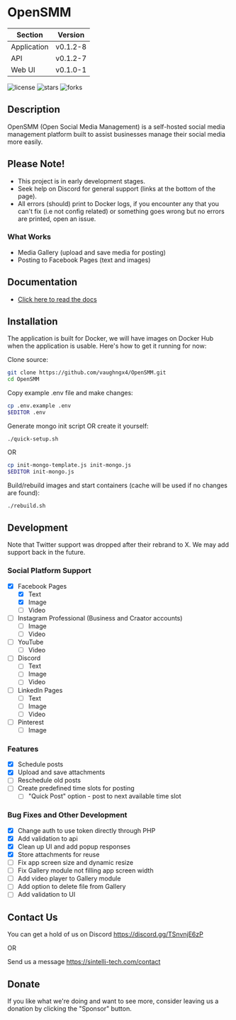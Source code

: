 # OpenSMM
| Section     | Version   |
| ----------- | --------- |
| Application | v0.1.2-8    |
| API         | v0.1.2-7    |
| Web UI      | v0.1.0-1    |

![license](https://img.shields.io/github/license/vaughngx4/OpenSMM?style=for-the-badge "")
![stars](https://img.shields.io/github/stars/vaughngx4/OpenSMM?style=for-the-badge "")
![forks](https://img.shields.io/github/forks/vaughngx4/OpenSMM?style=for-the-badge "")

## Description
OpenSMM (Open Social Media Management) is a self-hosted social media management platform built to assist businesses manage their social media more easily.

## Please Note!
- This project is in early development stages.
- Seek help on Discord for general support (links at the bottom of the page).
- All errors (should) print to Docker logs, if you encounter any that you can't fix (i.e not config related) or something goes wrong but no errors are printed, open an issue.

### What Works
- Media Gallery (upload and save media for posting)
- Posting to Facebook Pages (text and images)

## Documentation
- [Click here to read the docs](docs/ReadMe.md "OpenSMM Documentation")

## Installation
The application is built for Docker, we will have images on Docker Hub when the application is usable. Here's how to get it running for now:

Clone source:
```bash
git clone https://github.com/vaughngx4/OpenSMM.git
cd OpenSMM
```

Copy example .env file and make changes:
```bash
cp .env.example .env
$EDITOR .env
```

Generate mongo init script OR create it yourself:
```
./quick-setup.sh
```

OR

```bash
cp init-mongo-template.js init-mongo.js
$EDITOR init-mongo.js
```

Build/rebuild images and start containers (cache will be used if no changes are found):
```bash
./rebuild.sh
```

## Development
Note that Twitter support was dropped after their rebrand to X. We may add support back in the future.

### Social Platform Support
- [x] Facebook Pages
    - [x] Text
    - [x] Image
    - [ ] Video
- [ ] Instagram Professional (Business and Craator accounts)
    - [ ] Image
    - [ ] Video
- [ ] YouTube
    - [ ] Video
- [ ] Discord
    - [ ] Text
    - [ ] Image
    - [ ] Video
- [ ] LinkedIn Pages
    - [ ] Text
    - [ ] Image
    - [ ] Video
- [ ] Pinterest
    - [ ] Image

### Features
- [x] Schedule posts
- [x] Upload and save attachments
- [ ] Reschedule old posts
- [ ] Create predefined time slots for posting
    - [ ] "Quick Post" option - post to next available time slot

### Bug Fixes and Other Development
- [x] Change auth to use token directly through PHP
- [x] Add validation to api
- [x] Clean up UI and add popup responses
- [x] Store attachments for reuse
- [ ] Fix app screen size and dynamic resize
- [ ] Fix Gallery module not filling app screen width
- [ ] Add video player to Gallery module
- [ ] Add option to delete file from Gallery
- [ ] Add validation to UI

## Contact Us
You can get a hold of us on Discord https://discord.gg/TSnvnjE6zP

OR

Send us a message https://sintelli-tech.com/contact

## Donate
If you like what we're doing and want to see more, consider leaving us a donation by clicking the "Sponsor" button.
